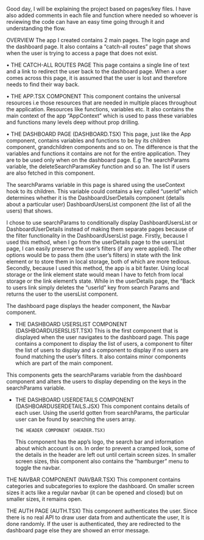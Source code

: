 Good day, I will be explaining the project based on pages/key files. I have also added comments in each file and function where needed so whoever is reviewing the code can have an easy time going through it and understanding the flow.

OVERVIEW
The app I created contains 2 main pages. The login page and the dashboard page. It also contains a “catch-all routes” page that shows when the user is trying to access a page that does not exist.

• THE CATCH-ALL ROUTES PAGE
This page contains a single line of text and a link to redirect the user back to the dashboard page. When a user comes across this page, it is assumed that the user is lost and therefore needs to find their way back.

• THE APP.TSX COMPONENT
This component contains the universal resources i.e those resources that are needed in multiple places throughout the application. Resources like functions, variables etc. It also contains the main context of the app “AppContext” which is used to pass these variables and functions many levels deep without prop drilling.

• THE DASHBOARD PAGE (DASHBOARD.TSX)
This page, just like the App component, contains variables and functions to be by its children component, grandchildren components and so on. The difference is that the variables and functions it contains are not for the entire application. They are to be used only when on the dashboard page. E.g The searchParams variable, the deleteSearchParamsKey function and so an. The list if users are also fetched in this component.

The searchParams variable in this page is shared using the useContext hook to its children. This variable could contains a key called “userId” which determines whether it is the DashboardUserDetails component (details about a particular user) DashboardUsersList component (the list of all the users) that shows.

I chose to use searchParams to conditionally display DashboardUsersList or DashboardUserDetails instead of making them separate pages because of the filter functionality in the DashboardUsersList page.
Firstly, because I used this method, when I go from the userDetails page to the usersList page, I can easily preserve the user’s filters (if any were applied). The other options would be to pass them (the user’s filters) in state with the link element or to store them in local storage, both of which are more tedious.
Secondly, because I used this method, the app is a bit faster. Using local storage or the link element state would mean I have to fetch from local storage or the link element’s state.
While in the userDetails page, the “Back to users link simply deletes the “userId” key from search Params and returns the user to the usersList component.

The dashboard page displays the header component, the Navbar component.

- THE DASHBOARD USERSLIST COMPONENT (DASHBOARDUSERSLIST.TSX)
  This is the first component that is displayed when the user navigates to the dashboard page. This page contains a component to display the list of users, a component to filter the list of users to display and a component to display if no users are found matching the user’s filters. It also contains minor components which are part of the main component.

This components gets the searchParams variable from the dashboard component and alters the users to display depending on the keys in the searchParams variable.

- THE DASHBOARD USERDETAILS COMPONENT (DASHBOARDUSERDETAILS.JSX)
  This component contains details of each user. Using the userId gotten from searchParams, the particular user can be found by searching the users array.

      THE HEADER COMPONENT (HEADER.TSX)

  This component has the app’s logo, the search bar and information about which account is on. In order to prevent a cramped look, some of the details in the header are left out until certain screen sizes. In smaller screen sizes, this component also contains the “hamburger” menu to toggle the navbar.

THE NAVBAR COMPONENT (NAVBAR.TSX)
This component contains categories and subcategories to explore the dashboard. On smaller screen sizes it acts like a regular navbar (it can be opened and closed) but on smaller sizes, it remains open.

THE AUTH PAGE (AUTH.TSX)
This component authenticates the user. Since there is no real API to draw user data from and authenticate the user, It is done randomly. If the user is authenticated, they are redirected to the dashboard page else they are showed an error message.
